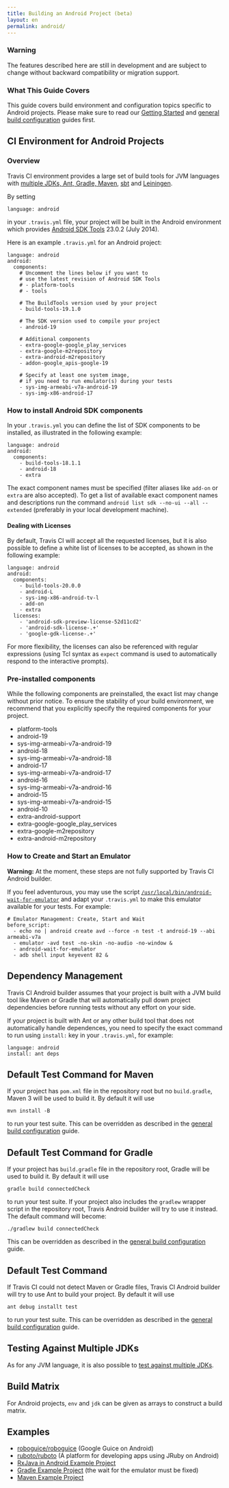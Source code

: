 ```yaml
---
title: Building an Android Project (beta)
layout: en
permalink: android/
---
```


### Warning

The features described here are still in development and are subject to change without backward compatibility or migration support.

### What This Guide Covers

This guide covers build environment and configuration topics specific to Android projects. Please make sure to read our [Getting Started](/user/getting-started/) and [general build configuration](/user/build-configuration/) guides first.

## CI Environment for Android Projects

### Overview

Travis CI environment provides a large set of build tools for JVM languages with [multiple JDKs, Ant, Gradle, Maven](/user/languages/java/#Overview), [sbt](/user/languages/scala#Projects-using-sbt) and [Leiningen](/user/languages/clojure).

By setting

    language: android

in your `.travis.yml` file, your project will be built in the Android environment which provides [Android SDK Tools](http://developer.android.com/tools/sdk/tools-notes.html) 23.0.2 (July 2014).

Here is an example `.travis.yml` for an Android project:

    language: android
    android:
      components:
        # Uncomment the lines below if you want to
        # use the latest revision of Android SDK Tools
        # - platform-tools
        # - tools

        # The BuildTools version used by your project
        - build-tools-19.1.0

        # The SDK version used to compile your project
        - android-19

        # Additional components
        - extra-google-google_play_services
        - extra-google-m2repository
        - extra-android-m2repository
        - addon-google_apis-google-19

        # Specify at least one system image,
        # if you need to run emulator(s) during your tests
        - sys-img-armeabi-v7a-android-19
        - sys-img-x86-android-17


### How to install Android SDK components

In your `.travis.yml` you can define the list of SDK components to be installed, as illustrated in the following example:

    language: android
    android:
      components:
        - build-tools-18.1.1
        - android-18
        - extra

The exact component names must be specified (filter aliases like `add-on` or `extra` are also accepted). To get a list of available exact component names and descriptions run the command `android list sdk --no-ui --all --extended` (preferably in your local development machine).

#### Dealing with Licenses

By default, Travis CI will accept all the requested licenses, but it is also possible to define a white list of licenses to be accepted, as shown in the following example:

    language: android
    android:
      components:
        - build-tools-20.0.0
        - android-L
        - sys-img-x86-android-tv-l
        - add-on
        - extra
      licenses:
        - 'android-sdk-preview-license-52d11cd2'
        - 'android-sdk-license-.+'
        - 'google-gdk-license-.+'


For more flexibility, the licenses can also be referenced with regular expressions (using Tcl syntax as `expect` command is used to automatically respond to the interactive prompts).


### Pre-installed components

While the following components are preinstalled, the exact list may change without prior notice. To ensure the stability of your build environment, we recommend that you explicitly specify the required components for your project.

- platform-tools
- android-19
- sys-img-armeabi-v7a-android-19
- android-18
- sys-img-armeabi-v7a-android-18
- android-17
- sys-img-armeabi-v7a-android-17
- android-16
- sys-img-armeabi-v7a-android-16
- android-15
- sys-img-armeabi-v7a-android-15
- android-10
- extra-android-support
- extra-google-google_play_services
- extra-google-m2repository
- extra-android-m2repository

### How to Create and Start an Emulator

**Warning:** At the moment, these steps are not fully supported by Travis CI Android builder.

If you feel adventurous, you may use the script [`/usr/local/bin/android-wait-for-emulator`](https://github.com/travis-ci/travis-cookbooks/blob/master/ci_environment/android-sdk/files/default/android-wait-for-emulator) and adapt your `.travis.yml` to make this emulator available for your tests. For example:

    # Emulator Management: Create, Start and Wait
    before_script:
      - echo no | android create avd --force -n test -t android-19 --abi armeabi-v7a
      - emulator -avd test -no-skin -no-audio -no-window &
      - android-wait-for-emulator
      - adb shell input keyevent 82 &


## Dependency Management

Travis CI Android builder assumes that your project is built with a JVM build tool like Maven or Gradle that will automatically pull down project dependencies before running tests without any effort on your side.

If your project is built with Ant or any other build tool that does not automatically handle dependences, you need to specify the exact command to run using `install:` key in your `.travis.yml`, for example:

    language: android
    install: ant deps

## Default Test Command for Maven

If your project has `pom.xml` file in the repository root but no `build.gradle`, Maven 3 will be used to build it. By default it will use

    mvn install -B

to run your test suite. This can be overridden as described in the [general build configuration](/user/build-configuration/) guide.

## Default Test Command for Gradle

If your project has `build.gradle` file in the repository root, Gradle will be used to build it. By default it will use

    gradle build connectedCheck

to run your test suite. If your project also includes the `gradlew` wrapper script in the repository root, Travis Android builder will try to use it instead. The default command will become:

    ./gradlew build connectedCheck

This can be overridden as described in the [general build configuration](/user/build-configuration/) guide.

## Default Test Command

If Travis CI could not detect Maven or Gradle files, Travis CI Android builder will try to use Ant to build your project. By default it will use

    ant debug installt test

to run your test suite. This can be overridden as described in the [general build configuration](/user/build-configuration/) guide.

## Testing Against Multiple JDKs

As for any JVM language, it is also possible to [test against multiple JDKs](/user/languages/java/#Testing-Against-Multiple-JDKs).

## Build Matrix

For Android projects, `env` and `jdk` can be given as arrays to construct a build matrix.

## Examples

* [roboguice/roboguice](https://github.com/roboguice/roboguice/blob/master/.travis.yml) (Google Guice on Android)
* [ruboto/ruboto](https://github.com/ruboto/ruboto/blob/master/.travis.yml) (A platform for developing apps using JRuby on Android)
* [RxJava in Android Example Project](https://github.com/andrewhr/rxjava-android-example/blob/master/.travis.yml)
* [Gradle Example Project](https://github.com/pestrada/android-tdd-playground/blob/master/.travis.yml) (the wait for the emulator must be fixed)
* [Maven Example Project](https://github.com/embarkmobile/android-maven-example/blob/master/.travis.yml)
